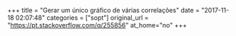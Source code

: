 +++
title = "Gerar um único gráfico de várias correlações"
date = "2017-11-18 02:07:48"
categories = ["sopt"]
original_url = "https://pt.stackoverflow.com/q/255856"
at_home="no"
+++

